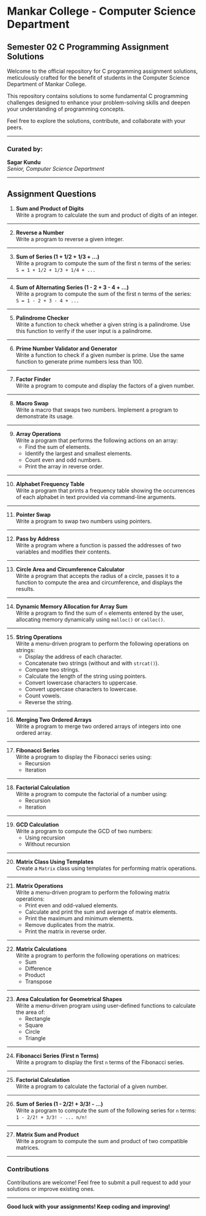 # Mankar College - Computer Science Department  
## Semester 02 C Programming Assignment Solutions

Welcome to the official repository for C programming assignment solutions, meticulously crafted for the benefit of students in the Computer Science Department of Mankar College. 

This repository contains solutions to some fundamental C programming challenges designed to enhance your problem-solving skills and deepen your understanding of programming concepts. 

Feel free to explore the solutions, contribute, and collaborate with your peers.

---

### Curated by:  
**Sagar Kundu**  
*Senior, Computer Science Department*

---

## Assignment Questions

1. **Sum and Product of Digits**  
   Write a program to calculate the sum and product of digits of an integer.

---

2. **Reverse a Number**  
   Write a program to reverse a given integer.

---

3. **Sum of Series (1 + 1/2 + 1/3 + …)**  
   Write a program to compute the sum of the first n terms of the series:  
   `S = 1 + 1/2 + 1/3 + 1/4 + ...`

---

4. **Sum of Alternating Series (1 - 2 + 3 - 4 + ...)**  
   Write a program to compute the sum of the first n terms of the series:  
   `S = 1 - 2 + 3 - 4 + ...`

---

5. **Palindrome Checker**  
   Write a function to check whether a given string is a palindrome. Use this function to verify if the user input is a palindrome.

---

6. **Prime Number Validator and Generator**  
   Write a function to check if a given number is prime. Use the same function to generate prime numbers less than 100.

---

7. **Factor Finder**  
   Write a program to compute and display the factors of a given number.

---

8. **Macro Swap**  
   Write a macro that swaps two numbers. Implement a program to demonstrate its usage.

---

9. **Array Operations**  
   Write a program that performs the following actions on an array:
   - Find the sum of elements.
   - Identify the largest and smallest elements.
   - Count even and odd numbers.
   - Print the array in reverse order.

---

10. **Alphabet Frequency Table**  
    Write a program that prints a frequency table showing the occurrences of each alphabet in text provided via command-line arguments.

---

11. **Pointer Swap**  
    Write a program to swap two numbers using pointers.

---

12. **Pass by Address**  
    Write a program where a function is passed the addresses of two variables and modifies their contents.

---

13. **Circle Area and Circumference Calculator**  
    Write a program that accepts the radius of a circle, passes it to a function to compute the area and circumference, and displays the results.

---

14. **Dynamic Memory Allocation for Array Sum**  
    Write a program to find the sum of `n` elements entered by the user, allocating memory dynamically using `malloc()` or `calloc()`.

---

15. **String Operations**  
    Write a menu-driven program to perform the following operations on strings:
    - Display the address of each character.
    - Concatenate two strings (without and with `strcat()`).
    - Compare two strings.
    - Calculate the length of the string using pointers.
    - Convert lowercase characters to uppercase.
    - Convert uppercase characters to lowercase.
    - Count vowels.
    - Reverse the string.

---

16. **Merging Two Ordered Arrays**  
    Write a program to merge two ordered arrays of integers into one ordered array.

---

17. **Fibonacci Series**  
    Write a program to display the Fibonacci series using:
    - Recursion
    - Iteration

---

18. **Factorial Calculation**  
    Write a program to compute the factorial of a number using:
    - Recursion
    - Iteration

---

19. **GCD Calculation**  
    Write a program to compute the GCD of two numbers:
    - Using recursion
    - Without recursion

---

20. **Matrix Class Using Templates**  
    Create a `Matrix` class using templates for performing matrix operations.

---

21. **Matrix Operations**  
    Write a menu-driven program to perform the following matrix operations:
    - Print even and odd-valued elements.
    - Calculate and print the sum and average of matrix elements.
    - Print the maximum and minimum elements.
    - Remove duplicates from the matrix.
    - Print the matrix in reverse order.

---

22. **Matrix Calculations**  
    Write a program to perform the following operations on matrices:
    - Sum
    - Difference
    - Product
    - Transpose

---

23. **Area Calculation for Geometrical Shapes**  
    Write a menu-driven program using user-defined functions to calculate the area of:
    - Rectangle
    - Square
    - Circle
    - Triangle

---

24. **Fibonacci Series (First n Terms)**  
    Write a program to display the first `n` terms of the Fibonacci series.

---

25. **Factorial Calculation**  
    Write a program to calculate the factorial of a given number.

---

26. **Sum of Series (1 - 2/2! + 3/3! - ...)**  
    Write a program to compute the sum of the following series for `n` terms:  
    `1 - 2/2! + 3/3! - ... n/n!`

---

27. **Matrix Sum and Product**  
    Write a program to compute the sum and product of two compatible matrices.

---

### Contributions  
Contributions are welcome! Feel free to submit a pull request to add your solutions or improve existing ones.

---

**Good luck with your assignments! Keep coding and improving!**
